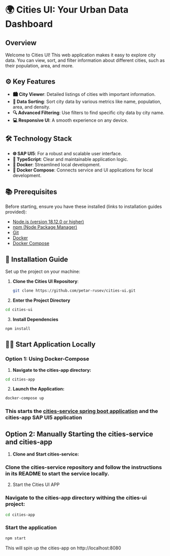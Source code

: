# 🌍 Cities UI: Your Urban Data Dashboard

## Overview
Welcome to Cities UI! This web application makes it easy to explore city data. You can view, sort, and filter information about different cities, such as their population, area, and more.

## ⚙️ Key Features
- **🏙 City Viewer**: Detailed listings of cities with important information.
- **🔀 Data Sorting**: Sort city data by various metrics like name, population, area, and density.
- **🔍 Advanced Filtering**: Use filters to find specific city data by city name.
- **💻 Responsive UI**: A smooth experience on any device.

## 🛠 Technology Stack
- **🌐 SAP UI5**: For a robust and scalable user interface.
- **📜 TypeScript**: Clear and maintainable application logic.
- **🐳 Docker**: Streamlined local development.
- **🔗 Docker Compose**: Connects service and UI applications for local development.

## 📚 Prerequisites
Before starting, ensure you have these installed (links to installation guides provided):
- [Node.js (version 18.12.0 or higher)](https://nodejs.org/en/download/)
- [npm (Node Package Manager)](https://www.npmjs.com/get-npm)
- [Git](https://git-scm.com/book/en/v2/Getting-Started-Installing-Git)
- [Docker](https://docs.docker.com/get-docker/)
- [Docker Compose](https://docs.docker.com/compose/install/)

## 🚀 Installation Guide
Set up the project on your machine:

1. **Clone the Cities UI Repository**:
   ```sh
   git clone https://github.com/petar-rusev/cities-ui.git

2. **Enter the Project Directory**
```sh
cd cities-ui
```

3. **Install Dependencies**
```sh
npm install
```

## 🏃‍♂️ Start Application Locally

### Option 1: Using Docker-Compose

1. **Navigate to the cities-app directory:**
```sh
cd cities-app
```

2. **Launch the Application:**
```sh
docker-compose up
```
### This starts the [cities-service spring boot application](https://github.com/petar-rusev/cities-service) and the cities-app SAP UI5 application

## Option 2: Manually Starting the cities-service and cities-app

1. **Clone and Start cities-service:**
### Clone the cities-service repository and follow the instructions in its README to start the service locally.

2. Start the Cities UI APP
### Navigate to the cities-app directory withing the cities-ui project:
```sh
cd cities-app
```
### Start the application 
```sh
npm start
```
This will spin up the cities-app on http://localhost:8080






